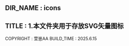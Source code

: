 DIR_NAME : icons
-----------------------
TITLE : 
    1.本文件夹用于存放SVG矢量图标
-----------------------
COPYRIGHT : 萱崽AA
BUILD_TIME : 2025.6.15